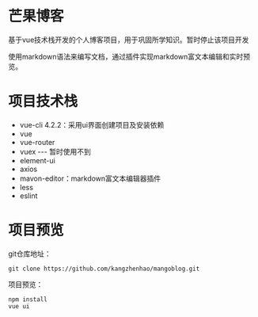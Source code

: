 # 芒果博客
基于vue技术栈开发的个人博客项目，用于巩固所学知识。暂时停止该项目开发

使用markdown语法来编写文档，通过插件实现markdown富文本编辑和实时预览。

# 项目技术栈
- vue-cli 4.2.2：采用ui界面创建项目及安装依赖
- vue
- vue-router
- vuex --- 暂时使用不到
- element-ui
- axios
- mavon-editor：markdown富文本编辑器插件
- less
- eslint

# 项目预览
git仓库地址：
```
git clone https://github.com/kangzhenhao/mangoblog.git
```
项目预览：
```
npm install
vue ui
```
